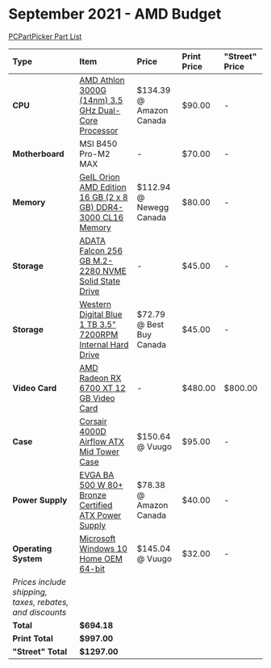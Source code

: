 # September 2021 - AMD Budget

[PCPartPicker Part List](https://ca.pcpartpicker.com/list/wd8bRv)

| Type                                                     | Item                                                                                                                                                                                        | Price                    | Print Price | "Street" Price |
| :------------------------------------------------------- | :------------------------------------------------------------------------------------------------------------------------------------------------------------------------------------------ | :----------------------- | :---------- | :------------- |
| **CPU**                                                  | [AMD Athlon 3000G (14nm) 3.5 GHz Dual-Core Processor](https://ca.pcpartpicker.com/product/664BD3/amd-athlon-3000g-35-ghz-dual-core-processor-yd3000c6fhbox)                                 | $134.39 @ Amazon Canada  | $90.00      | -              |
| **Motherboard**                                          | MSI B450 Pro-M2 MAX                                                                                                                                                                         | -                        | $70.00      | -              |
| **Memory**                                               | [GeIL Orion AMD Edition 16 GB (2 x 8 GB) DDR4-3000 CL16 Memory](https://ca.pcpartpicker.com/product/8CNgXL/geil-orion-amd-edition-16-gb-2-x-8-gb-ddr4-3000-cl16-memory-gaog416gb3000c16adc) | $112.94 @ Newegg Canada  | $80.00      | -              |
| **Storage**                                              | [ADATA Falcon 256 GB M.2-2280 NVME Solid State Drive](https://ca.pcpartpicker.com/product/PVPgXL/adata-falcon-256-gb-m2-2280-nvme-solid-state-drive-afalcon-256g-c)                         | -                        | $45.00      | -              |
| **Storage**                                              | [Western Digital Blue 1 TB 3.5" 7200RPM Internal Hard Drive](https://ca.pcpartpicker.com/product/Yrdqqs/western-digital-blue-1-tb-35-7200rpm-internal-hard-drive-wdbh2d0010hnc-nrsn)        | $72.79 @ Best Buy Canada | $45.00      | -              |
| **Video Card**                                           | [AMD Radeon RX 6700 XT 12 GB Video Card](https://ca.pcpartpicker.com/product/2ZWzK8/amd-radeon-rx-6700-xt-12-gb-video-card-100-438385)                                                      | -                        | $480.00     | $800.00        |
| **Case**                                                 | [Corsair 4000D Airflow ATX Mid Tower Case](https://ca.pcpartpicker.com/product/bCYQzy/corsair-4000d-airflow-atx-mid-tower-case-cc-9011200-ww)                                               | $150.64 @ Vuugo          | $95.00      | -              |
| **Power Supply**                                         | [EVGA BA 500 W 80+ Bronze Certified ATX Power Supply](https://ca.pcpartpicker.com/product/RzQfrH/evga-ba-500-w-80-bronze-certified-atx-power-supply-100-ba-0500-k1)                         | $78.38 @ Amazon Canada   | $40.00      | -              |
| **Operating System**                                     | [Microsoft Windows 10 Home OEM 64-bit](https://ca.pcpartpicker.com/product/wtgPxr/microsoft-os-kw900140)                                                                                    | $145.04 @ Vuugo          | $32.00      | -              |
| _Prices include shipping, taxes, rebates, and discounts_ |
| **Total**                                                | **$694.18**                                                                                                                                                                                 |
| **Print Total**                                          | **$997.00**                                                                                                                                                                                 |
| **"Street" Total**                                       | **$1297.00**                                                                                                                                                                                |
